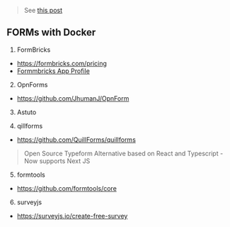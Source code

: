 > See [this post](https://jalcocert.github.io/JAlcocerT/blog/dev-forms/#contact-forms)

## FORMs with Docker

1. FormBricks

* https://formbricks.com/pricing
* [Formmbricks App Profile](https://app.formbricks.com/environments/cm0vgwasu00061484bqmicsbm/settings/profile)

2. OpnForms
* https://github.com/JhumanJ/OpnForm

3. Astuto

4. qillforms

* https://github.com/QuillForms/quillforms

> Open Source Typeform Alternative based on React and Typescript - Now supports Next JS

5. formtools

* https://github.com/formtools/core

6. surveyjs

* https://surveyjs.io/create-free-survey